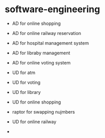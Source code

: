 # software-engineering
+ AD for online shopping

+ AD for online railway reservation

+ AD for hospital management system

+ AD for libraby management

+ AD for online voting system

+ UD for atm 

+ UD for voting

+ UD for library

+ UD for online shopping

+ raptor for swapping nujmbers

+ UD for online railway
+
